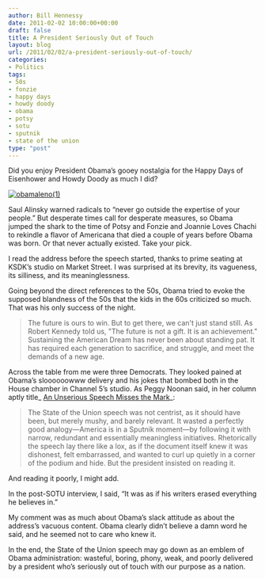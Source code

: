 ```yaml
---
author: Bill Hennessy
date: 2011-02-02 10:00:00+00:00
draft: false
title: A President Seriously Out of Touch
layout: blog
url: /2011/02/02/a-president-seriously-out-of-touch/
categories:
- Politics
tags:
- 50s
- fonzie
- happy days
- howdy doody
- obama
- potsy
- sotu
- sputnik
- state of the union
type: "post"
---
```


Did you enjoy President Obama’s gooey nostalgia for the Happy Days of Eisenhower and Howdy Doody as much I did? 

 

[![obamaleno(1)](https://hennessysview.com/wp-content/uploads/2011/01/obamaleno1_thumb.png)
](https://hennessysview.com/wp-content/uploads/2011/01/obamaleno1.png)

 

Saul Alinsky warned radicals to “never go outside the expertise of your people.” But desperate times call for desperate measures, so Obama jumped the shark to the time of Potsy and Fonzie and Joannie Loves Chachi to rekindle a flavor of Americana that died a couple of years before Obama was born. Or that never actually existed. Take your pick.

 

I read the address before the speech started, thanks to prime seating at KSDK’s studio on Market Street. I was surprised at its brevity, its vagueness, its silliness, and its meaninglessness. 

 

Going beyond the direct references to the 50s, Obama tried to evoke the supposed blandness of the 50s that the kids in the 60s criticized so much. That was his only success of the night. 

 

>   
> 
> The future is ours to win. But to get there, we can't just stand still. As Robert Kennedy told us, "The future is not a gift. It is an achievement." Sustaining the American Dream has never been about standing pat. It has required each generation to sacrifice, and struggle, and meet the demands of a new age.
> 
> 

 

Across the table from me were three Democrats. They looked pained at Obama’s sloooooowww delivery and his jokes that bombed both in the House chamber in Channel 5’s studio. As Peggy Noonan said, in her column aptly title_ [An Unserious Speech Misses the Mark](https://online.wsj.com/article/SB10001424052748704268104576108423310124538.html)_:

 

>   
> 
> The State of the Union speech was not centrist, as it should have been, but merely mushy, and barely relevant. It wasted a perfectly good analogy—America is in a Sputnik moment—by following it with narrow, redundant and essentially meaningless initiatives. Rhetorically the speech lay there like a lox, as if the document itself knew it was dishonest, felt embarrassed, and wanted to curl up quietly in a corner of the podium and hide. But the president insisted on reading it.
> 
> 

 

And reading it poorly, I might add. 

 

In the post-SOTU interview, I said, “It was as if his writers erased everything he believes in.”

 

My comment was as much about Obama’s slack attitude as about the address’s vacuous content. Obama clearly didn’t believe a damn word he said, and he seemed not to care who knew it.

 

In the end, the State of the Union speech may go down as an emblem of Obama administration: wasteful, boring, phony, weak, and poorly delivered by a president who’s seriously out of touch with our purpose as a nation.
